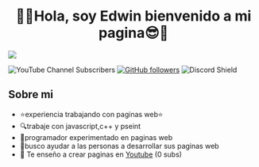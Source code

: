 <div align="center">
<h1 align="center">👋😎Hola, soy Edwin bienvenido a mi pagina😎👋</h1>
</div>
<img src="https://imgur.com/JUEVxEe.png">

![YouTube Channel Subscribers](https://img.shields.io/youtube/channel/subscribers/UCrPPMF6POez6Zkd2wYDpzsA?logo=youtube&link=https%3A%2F%2Fwww.youtube.com%2F%40EdwinMaximino)
[![GitHub followers](https://img.shields.io/github/followers/arisguimera?style=social)](https://github.com/EdwinAIRM)
![Discord Shield](https://discordapp.com/api/guilds/807719549075980308/widget.png?style=shield)

## Sobre mi

- ⭐experiencia trabajando con paginas web⭐
- 🔍trabaje con javascript,c++ y pseint
- 💯programador experimentado en paginas web
- 🔭busco ayudar a las personas a desarrollar sus paginas web
- 🎥 Te enseño a crear paginas en [Youtube](https://www.youtube.com/@EdwinMaximino) (0 subs)
<br>

</p>
